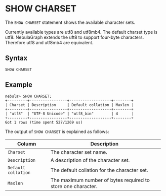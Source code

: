 # SHOW CHARSET

The `SHOW CHARSET` statement shows the available character sets.

Currently available types are utf8 and utf8mb4. The default charset type is utf8. NebulaGraph extends the uft8 to support four-byte characters. Therefore utf8 and utf8mb4 are equivalent.

## Syntax

```ngql
SHOW CHARSET
```

## Example

```ngql
nebula> SHOW CHARSET;
+---------+-----------------+-------------------+--------+
| Charset | Description     | Default collation | Maxlen |
+---------+-----------------+-------------------+--------+
| "utf8"  | "UTF-8 Unicode" | "utf8_bin"        | 4      |
+---------+-----------------+-------------------+--------+
Got 1 rows (time spent 527/1269 us)
```

The output of `SHOW CHARSET` is explained as follows:

|Column|Description|
|-|-|
|`Charset`|The character set name.|
|`Description`|A description of the character set.|
|`Default collation`|The default collation for the character set.|
|`Maxlen`|The maximum number of bytes required to store one character.|

